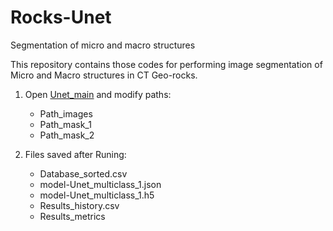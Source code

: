 # Rocks-Unet
Segmentation of micro and macro structures

This repository contains those codes for performing image segmentation of Micro and Macro structures in CT Geo-rocks.

1. Open [Unet_main](Unet_main.py) and modify paths:

    * Path_images
    * Path_mask_1
    * Path_mask_2

2. Files saved after Runing:

    * Database_sorted.csv
    * model-Unet_multiclass_1.json
    * model-Unet_multiclass_1.h5
    * Results_history.csv
    * Results_metrics

